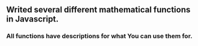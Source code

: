 ## Writed several different mathematical functions in Javascript. <br>

### All functions have descriptions for what You can use them for.
